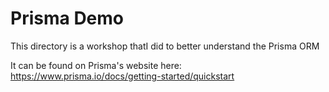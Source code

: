Prisma Demo
===========

This directory is a workshop thatI did to better understand the Prisma ORM

It can be found on Prisma's website here: https://www.prisma.io/docs/getting-started/quickstart